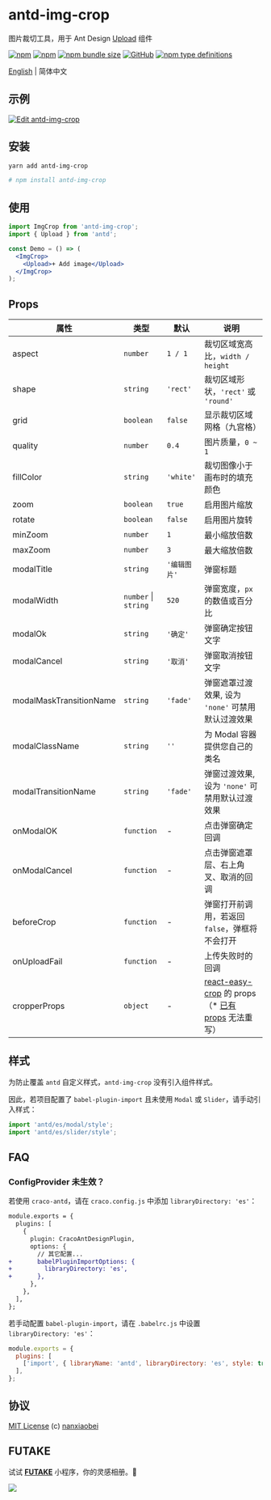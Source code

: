 # antd-img-crop

图片裁切工具，用于 Ant Design [Upload](https://ant.design/components/upload-cn/) 组件

[![npm](https://img.shields.io/npm/v/antd-img-crop.svg?style=flat-square)](https://www.npmjs.com/package/antd-img-crop)
[![npm](https://img.shields.io/npm/dt/antd-img-crop?style=flat-square)](https://www.npmtrends.com/antd-img-crop)
[![npm bundle size](https://img.shields.io/bundlephobia/minzip/antd-img-crop?style=flat-square)](https://bundlephobia.com/result?p=antd-img-crop)
[![GitHub](https://img.shields.io/github/license/nanxiaobei/antd-img-crop?style=flat-square)](https://github.com/nanxiaobei/antd-img-crop/blob/main/LICENSE)
[![npm type definitions](https://img.shields.io/npm/types/typescript?style=flat-square)](https://github.com/nanxiaobei/antd-img-crop/blob/main/index.d.ts)

[English](./README.md) | 简体中文

## 示例

[![Edit antd-img-crop](https://codesandbox.io/static/img/play-codesandbox.svg)](https://codesandbox.io/s/antd-img-crop-4qoom5p9x4?fontsize=14&hidenavigation=1&theme=dark)

## 安装

```sh
yarn add antd-img-crop

# npm install antd-img-crop
```

## 使用

```jsx harmony
import ImgCrop from 'antd-img-crop';
import { Upload } from 'antd';

const Demo = () => (
  <ImgCrop>
    <Upload>+ Add image</Upload>
  </ImgCrop>
);
```

## Props

| 属性                    | 类型                 | 默认         | 说明                                                   |
| ----------------------- | -------------------- | ------------ | ------------------------------------------------------ |
| aspect                  | `number`             | `1 / 1`      | 裁切区域宽高比，`width / height`                       |
| shape                   | `string`             | `'rect'`     | 裁切区域形状，`'rect'` 或 `'round'`                    |
| grid                    | `boolean`            | `false`      | 显示裁切区域网格（九宫格）                             |
| quality                 | `number`             | `0.4`        | 图片质量，`0 ~ 1`                                      |
| fillColor               | `string`             | `'white'`    | 裁切图像小于画布时的填充颜色                           |
| zoom                    | `boolean`            | `true`       | 启用图片缩放                                           |
| rotate                  | `boolean`            | `false`      | 启用图片旋转                                           |
| minZoom                 | `number`             | `1`          | 最小缩放倍数                                           |
| maxZoom                 | `number`             | `3`          | 最大缩放倍数                                           |
| modalTitle              | `string`             | `'编辑图片'` | 弹窗标题                                               |
| modalWidth              | `number` \| `string` | `520`        | 弹窗宽度，`px` 的数值或百分比                          |
| modalOk                 | `string`             | `'确定'`     | 弹窗确定按钮文字                                       |
| modalCancel             | `string`             | `'取消'`     | 弹窗取消按钮文字                                       |
| modalMaskTransitionName | `string`             | `'fade'`     | 弹窗遮罩过渡效果, 设为 `'none'` 可禁用默认过渡效果     |
| modalClassName          | `string`             | `''`         | 为 Modal 容器提供您自己的类名                          |
| modalTransitionName     | `string`             | `'fade'`     | 弹窗过渡效果, 设为 `'none'` 可禁用默认过渡效果         |
| onModalOK               | `function`           | -            | 点击弹窗确定回调                                       |
| onModalCancel           | `function`           | -            | 点击弹窗遮罩层、右上角叉、取消的回调                   |
| beforeCrop              | `function`           | -            | 弹窗打开前调用，若返回 `false`，弹框将不会打开         |
| onUploadFail            | `function`           | -            | 上传失败时的回调                                       |
| cropperProps            | `object`             | -            | [react-easy-crop] 的 props（\* [已有 props] 无法重写） |

## 样式

为防止覆盖 `antd` 自定义样式，`antd-img-crop` 没有引入组件样式。

因此，若项目配置了 `babel-plugin-import` 且未使用 `Modal` 或 `Slider`，请手动引入样式：

```js
import 'antd/es/modal/style';
import 'antd/es/slider/style';
```

## FAQ

### ConfigProvider 未生效？

若使用 `craco-antd`，请在 `craco.config.js` 中添加 `libraryDirectory: 'es'`：

```diff
module.exports = {
  plugins: [
    {
      plugin: CracoAntDesignPlugin,
      options: {
        // 其它配置...
+       babelPluginImportOptions: {
+         libraryDirectory: 'es',
+       },
      },
    },
  ],
};
```

若手动配置 `babel-plugin-import`，请在 `.babelrc.js` 中设置 `libraryDirectory: 'es'`：

```js
module.exports = {
  plugins: [
    ['import', { libraryName: 'antd', libraryDirectory: 'es', style: true }],
  ],
};
```

## 协议

[MIT License](https://github.com/nanxiaobei/antd-img-crop/blob/main/LICENSE) (c) [nanxiaobei](https://lee.so/)

[react-easy-crop]: https://github.com/ricardo-ch/react-easy-crop#props
[已有 props]: https://github.com/nanxiaobei/antd-img-crop/blob/main/src/easy-crop.tsx#L98-L114

## FUTAKE

试试 [**FUTAKE**](https://sotake.com/f) 小程序，你的灵感相册。🌈

![](https://s3.bmp.ovh/imgs/2022/07/21/452dd47aeb790abd.png)
